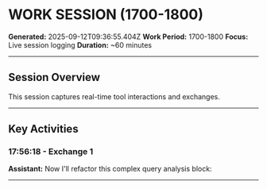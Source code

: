 # WORK SESSION (1700-1800)

**Generated:** 2025-09-12T09:36:55.404Z
**Work Period:** 1700-1800
**Focus:** Live session logging
**Duration:** ~60 minutes

---

## Session Overview

This session captures real-time tool interactions and exchanges.

---

## Key Activities

### 17:56:18 - Exchange 1

**Assistant:** Now I'll refactor this complex query analysis block:

---

